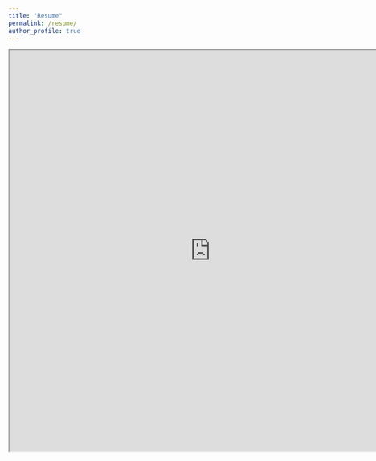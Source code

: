 ```yaml
---
title: "Resume"
permalink: /resume/
author_profile: true
---
```

<iframe src="https://mickeyfeliciano.github.io/FelicianoResume.pdf" width = "800", height="800"></iframe>
